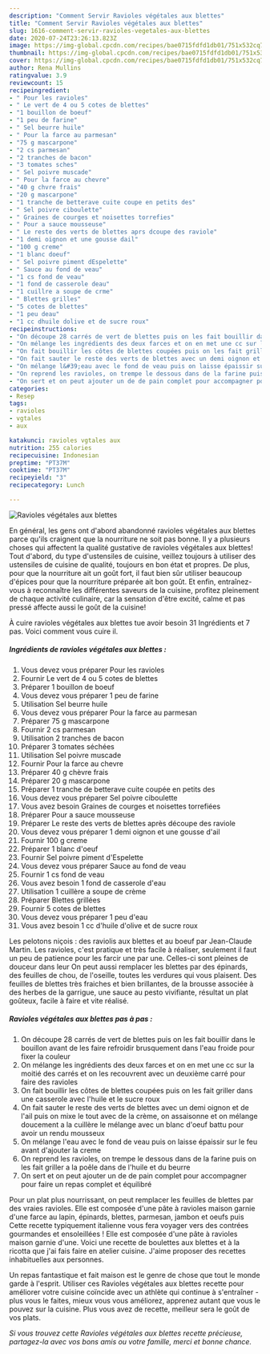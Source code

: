 ```yaml
---
description: "Comment Servir Ravioles végétales aux blettes"
title: "Comment Servir Ravioles végétales aux blettes"
slug: 1616-comment-servir-ravioles-vegetales-aux-blettes
date: 2020-07-24T23:26:13.823Z
image: https://img-global.cpcdn.com/recipes/bae0715fdfd1db01/751x532cq70/ravioles-vegetales-aux-blettes-photo-principale-de-la-recette.jpg
thumbnail: https://img-global.cpcdn.com/recipes/bae0715fdfd1db01/751x532cq70/ravioles-vegetales-aux-blettes-photo-principale-de-la-recette.jpg
cover: https://img-global.cpcdn.com/recipes/bae0715fdfd1db01/751x532cq70/ravioles-vegetales-aux-blettes-photo-principale-de-la-recette.jpg
author: Rena Mullins
ratingvalue: 3.9
reviewcount: 15
recipeingredient:
- " Pour les ravioles"
- " Le vert de 4 ou 5 cotes de blettes"
- "1 bouillon de boeuf"
- "1 peu de farine"
- " Sel beurre huile"
- " Pour la farce au parmesan"
- "75 g mascarpone"
- "2 cs parmesan"
- "2 tranches de bacon"
- "3 tomates sches"
- " Sel poivre muscade"
- " Pour la farce au chevre"
- "40 g chvre frais"
- "20 g mascarpone"
- "1 tranche de betterave cuite coupe en petits des"
- " Sel poivre ciboulette"
- " Graines de courges et noisettes torrefies"
- " Pour a sauce mousseuse"
- " Le reste des verts de blettes aprs dcoupe des raviole"
- "1 demi oignon et une gousse dail"
- "100 g creme"
- "1 blanc doeuf"
- " Sel poivre piment dEspelette"
- " Sauce au fond de veau"
- "1 cs fond de veau"
- "1 fond de casserole deau"
- "1 cuillre a soupe de crme"
- " Blettes grilles"
- "5 cotes de blettes"
- "1 peu deau"
- "1 cc dhuile dolive et de sucre roux"
recipeinstructions:
- "On découpe 28 carrés de vert de blettes puis on les fait bouillir dans le bouillon avant de les faire refroidir brusquement dans l&#39;eau froide pour fixer la couleur"
- "On mélange les ingrédients des deux farces et on en met une cc sur la moitié des carrés et on les recouvrent avec un deuxième carré pour faire des ravioles"
- "On fait bouillir les côtes de blettes coupées puis on les fait griller dans une casserole avec l&#39;huile et le sucre roux"
- "On fait sauter le reste des verts de blettes avec un demi oignon et de l&#39;ail puis on mixe le tout avec de la crème, on assaisonne et on mélange doucement a la cuillère le mélange avec un blanc d&#39;oeuf battu pour avoir un rendu mousseux"
- "On mélange l&#39;eau avec le fond de veau puis on laisse épaissir sur le feu avant d&#39;ajouter la creme"
- "On reprend les ravioles, on trempe le dessous dans de la farine puis on les fait griller a la poêle dans de l&#39;huile et du beurre"
- "On sert et on peut ajouter un de de pain complet pour accompagner pour faire un repas complet et équilibré"
categories:
- Resep
tags:
- ravioles
- vgtales
- aux

katakunci: ravioles vgtales aux 
nutrition: 255 calories
recipecuisine: Indonesian
preptime: "PT37M"
cooktime: "PT37M"
recipeyield: "3"
recipecategory: Lunch

---
```



![Ravioles végétales aux blettes](https://img-global.cpcdn.com/recipes/bae0715fdfd1db01/751x532cq70/ravioles-vegetales-aux-blettes-photo-principale-de-la-recette.jpg)

En général, les gens ont d'abord abandonné ravioles végétales aux blettes parce qu'ils craignent que la nourriture ne soit pas bonne. Il y a plusieurs choses qui affectent la qualité gustative de ravioles végétales aux blettes! Tout d'abord, du type d'ustensiles de cuisine, veillez toujours à utiliser des ustensiles de cuisine de qualité, toujours en bon état et propres. De plus, pour que la nourriture ait un goût fort, il faut bien sûr utiliser beaucoup d'épices pour que la nourriture préparée ait bon goût. Et enfin, entraînez-vous à reconnaître les différentes saveurs de la cuisine, profitez pleinement de chaque activité culinaire, car la sensation d'être excité, calme et pas pressé affecte aussi le goût de la cuisine!

<!--inarticleads1-->

À cuire ravioles végétales aux blettes tue avoir besoin 31 Ingrédients et 7 pas. Voici comment vous cuire il.

##### Ingrédients de ravioles végétales aux blettes :

1. Vous devez vous préparer  Pour les ravioles
1. Fournir  Le vert de 4 ou 5 cotes de blettes
1. Préparer 1 bouillon de boeuf
1. Vous devez vous préparer 1 peu de farine
1. Utilisation  Sel beurre huile
1. Vous devez vous préparer  Pour la farce au parmesan
1. Préparer 75 g mascarpone
1. Fournir 2 cs parmesan
1. Utilisation 2 tranches de bacon
1. Préparer 3 tomates séchées
1. Utilisation  Sel poivre muscade
1. Fournir  Pour la farce au chevre
1. Préparer 40 g chèvre frais
1. Préparer 20 g mascarpone
1. Préparer 1 tranche de betterave cuite coupée en petits des
1. Vous devez vous préparer  Sel poivre ciboulette
1. Vous avez besoin  Graines de courges et noisettes torrefiées
1. Préparer  Pour a sauce mousseuse
1. Préparer  Le reste des verts de blettes après découpe des raviole
1. Vous devez vous préparer 1 demi oignon et une gousse d&#39;ail
1. Fournir 100 g creme
1. Préparer 1 blanc d&#39;oeuf
1. Fournir  Sel poivre piment d&#39;Espelette
1. Vous devez vous préparer  Sauce au fond de veau
1. Fournir 1 cs fond de veau
1. Vous avez besoin 1 fond de casserole d&#39;eau
1. Utilisation 1 cuillère a soupe de crème
1. Préparer  Blettes grillées
1. Fournir 5 cotes de blettes
1. Vous devez vous préparer 1 peu d&#39;eau
1. Vous avez besoin 1 cc d&#39;huile d&#39;olive et de sucre roux


Les pelotons niçois : des raviolis aux blettes et au boeuf par Jean-Claude Martin. Les ravioles, c&#39;est pratique et très facile à réaliser, seulement il faut un peu de patience pour les farcir une par une. Celles-ci sont pleines de douceur dans leur On peut aussi remplacer les blettes par des épinards, des feuilles de chou, de l&#39;oseille, toutes les verdures qui vous plaisent. Des feuilles de blettes très fraiches et bien brillantes, de la brousse associée à des herbes de la garrigue, une sauce au pesto vivifiante, résultat un plat goûteux, facile à faire et vite réalisé. 

<!--inarticleads2-->

##### Ravioles végétales aux blettes pas à pas :

1. On découpe 28 carrés de vert de blettes puis on les fait bouillir dans le bouillon avant de les faire refroidir brusquement dans l&#39;eau froide pour fixer la couleur
1. On mélange les ingrédients des deux farces et on en met une cc sur la moitié des carrés et on les recouvrent avec un deuxième carré pour faire des ravioles
1. On fait bouillir les côtes de blettes coupées puis on les fait griller dans une casserole avec l&#39;huile et le sucre roux
1. On fait sauter le reste des verts de blettes avec un demi oignon et de l&#39;ail puis on mixe le tout avec de la crème, on assaisonne et on mélange doucement a la cuillère le mélange avec un blanc d&#39;oeuf battu pour avoir un rendu mousseux
1. On mélange l&#39;eau avec le fond de veau puis on laisse épaissir sur le feu avant d&#39;ajouter la creme
1. On reprend les ravioles, on trempe le dessous dans de la farine puis on les fait griller a la poêle dans de l&#39;huile et du beurre
1. On sert et on peut ajouter un de de pain complet pour accompagner pour faire un repas complet et équilibré


Pour un plat plus nourrissant, on peut remplacer les feuilles de blettes par des vraies ravioles. Elle est composée d&#39;une pâte à ravioles maison garnie d&#39;une farce au lapin, épinards, blettes, parmesan, jambon et oeufs puis Cette recette typiquement italienne vous fera voyager vers des contrées gourmandes et ensoleillées ! Elle est composée d&#39;une pâte à ravioles maison garnie d&#39;une. Voici une recette de boulettes aux blettes et à la ricotta que j&#39;ai fais faire en atelier cuisine. J&#39;aime proposer des recettes inhabituelles aux personnes. 

<!--inarticleads1-->

<p>
Un repas fantastique et fait maison est le genre de chose que tout le monde garde à l'esprit. Utiliser ces Ravioles végétales aux blettes recette pour améliorer votre cuisine coïncide avec un athlète qui continue à s'entraîner - plus vous le faites, mieux vous vous améliorez, apprenez autant que vous le pouvez sur la cuisine. Plus vous avez de recette, meilleur sera le goût de vos plats.
</p>

<p>
<i>Si vous trouvez cette Ravioles végétales aux blettes recette précieuse, partagez-la avec vos bons amis ou votre famille, merci et bonne chance.</i>
</p>
